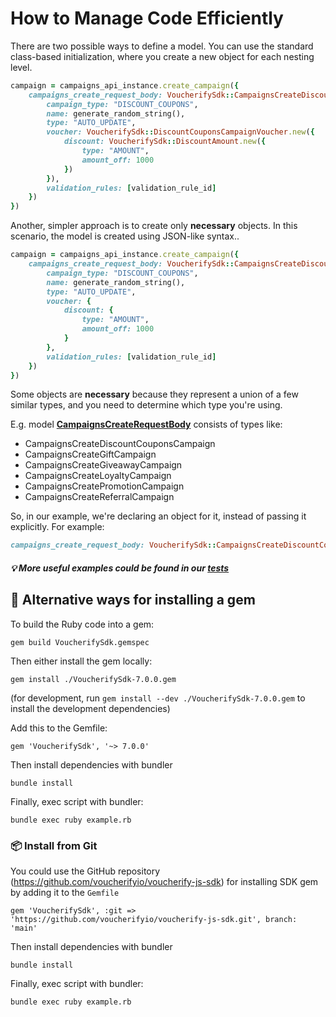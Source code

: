 # How to Manage Code Efficiently

There are two possible ways to define a model. 
You can use the standard class-based initialization, where you create a new object for each nesting level.

```ruby
campaign = campaigns_api_instance.create_campaign({
    campaigns_create_request_body: VoucherifySdk::CampaignsCreateDiscountCouponsCampaign.new({
        campaign_type: "DISCOUNT_COUPONS",
        name: generate_random_string(),
        type: "AUTO_UPDATE",
        voucher: VoucherifySdk::DiscountCouponsCampaignVoucher.new({
            discount: VoucherifySdk::DiscountAmount.new({
                type: "AMOUNT",
                amount_off: 1000
            })
        }),
        validation_rules: [validation_rule_id]
    })
})
```

Another, simpler approach is to create only **necessary** objects. In this scenario, the model is created using JSON-like syntax..

```ruby
campaign = campaigns_api_instance.create_campaign({
    campaigns_create_request_body: VoucherifySdk::CampaignsCreateDiscountCouponsCampaign.new({
        campaign_type: "DISCOUNT_COUPONS",
        name: generate_random_string(),
        type: "AUTO_UPDATE",
        voucher: {
            discount: {
                type: "AMOUNT",
                amount_off: 1000
            }
        },
        validation_rules: [validation_rule_id]
    })
})
```

Some objects are **necessary** because they represent a union of a few similar types, and you need to determine which type you're using.

E.g. model [**CampaignsCreateRequestBody**](./lib/VoucherifySdk/models/campaigns_create_request_body.rb) consists of types like:
- CampaignsCreateDiscountCouponsCampaign 
- CampaignsCreateGiftCampaign
- CampaignsCreateGiveawayCampaign
- CampaignsCreateLoyaltyCampaign
- CampaignsCreatePromotionCampaign
- CampaignsCreateReferralCampaign

So, in our example, we're declaring an object for it, instead of passing it explicitly. For example:
```ruby
campaigns_create_request_body: VoucherifySdk::CampaignsCreateDiscountCouponsCampaign.new(...)
```

##### 💡 More useful examples could be found in our [tests](./__tests__)

## 🔄 Alternative ways for installing a gem

To build the Ruby code into a gem:

```shell
gem build VoucherifySdk.gemspec
```

Then either install the gem locally:

```shell
gem install ./VoucherifySdk-7.0.0.gem
```

(for development, run `gem install --dev ./VoucherifySdk-7.0.0.gem` to install the development dependencies)

Add this to the Gemfile:

```shell
gem 'VoucherifySdk', '~> 7.0.0'
```

Then install dependencies with bundler

```shell
bundle install
```

Finally, exec script with bundler:

```shell
bundle exec ruby example.rb
```

### 📦 Install from Git

You could use the GitHub repository (https://github.com/voucherifyio/voucherify-js-sdk) for installing SDK gem by adding it to the `Gemfile`

```shell
gem 'VoucherifySdk', :git => 'https://github.com/voucherifyio/voucherify-js-sdk.git', branch: 'main'
```

Then install dependencies with bundler

```shell
bundle install
```

Finally, exec script with bundler:

```shell
bundle exec ruby example.rb
```

